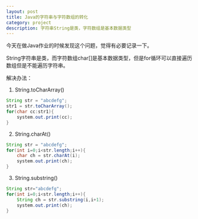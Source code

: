 ```yaml
---
layout: post
title: Java的字符串与字符数组的转化
category: project
description: 字符串String是类，字符数组是基本数据类型
---
```


今天在做Java作业的时候发现这个问题，觉得有必要记录一下。  

String字符串是类，而字符数组char[]是基本数据类型，但是for循环可以直接遍历数组但是不能遍历字符串。

解决办法：  
1. String.toCharArray()
```java
String str = "abcdefg";
str1 = str.toCharArray();
for(char cc:str1){
	system.out.print(cc);
}
```
2. String.charAt()
```java
String str = "abcdefg";
for(int i=0;i<str.length;i++){
	char ch = str.charAt(i);
	system.out.print(ch);
}
```
3. String.substring()
```java
String str="abcdefg";
for(int i=0;i<str.length;i++){
	String ch = str.substring(i,i+1);
    system.out.print(ch);
}
```